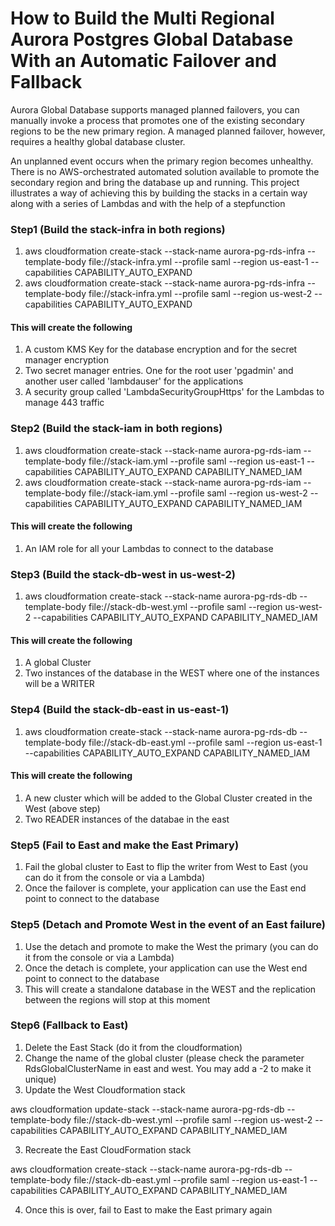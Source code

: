 # How to Build the Multi Regional Aurora Postgres Global Database With an Automatic Failover and Fallback

Aurora Global Database supports managed planned failovers, you can manually invoke a process that promotes one of the existing secondary regions to be the new primary region. A managed planned failover, however, requires a healthy global database cluster.   

An unplanned event occurs when the primary region becomes unhealthy. There is no AWS-orchestrated automated solution available to promote the secondary region and bring the database up and running. This project illustrates a way of achieving this by building the stacks in a certain way along with a series of Lambdas and with the help of a stepfunction  


### Step1 (Build the stack-infra in both regions)

1.  aws cloudformation create-stack --stack-name aurora-pg-rds-infra --template-body file://stack-infra.yml --profile saml --region us-east-1 --capabilities CAPABILITY_AUTO_EXPAND
2.  aws cloudformation create-stack --stack-name aurora-pg-rds-infra --template-body file://stack-infra.yml --profile saml --region us-west-2 --capabilities CAPABILITY_AUTO_EXPAND

#### This will create the following
1. A custom KMS Key for the database encryption and for the secret manager encryption
2. Two secret manager entries. One for the root user 'pgadmin' and another user called 'lambdauser' for the applications
3. A security group called 'LambdaSecurityGroupHttps' for the Lambdas to manage 443 traffic

### Step2 (Build the stack-iam in both regions)

1.  aws cloudformation create-stack --stack-name aurora-pg-rds-iam --template-body file://stack-iam.yml --profile saml --region us-east-1 --capabilities CAPABILITY_AUTO_EXPAND CAPABILITY_NAMED_IAM
2.  aws cloudformation create-stack --stack-name aurora-pg-rds-iam --template-body file://stack-iam.yml --profile saml --region us-west-2 --capabilities CAPABILITY_AUTO_EXPAND CAPABILITY_NAMED_IAM

#### This will create the following
1. An IAM role for all your Lambdas to connect to the database

### Step3 (Build the stack-db-west in us-west-2)

1.  aws cloudformation create-stack --stack-name aurora-pg-rds-db --template-body file://stack-db-west.yml --profile saml --region us-west-2 --capabilities CAPABILITY_AUTO_EXPAND CAPABILITY_NAMED_IAM

#### This will create the following
1. A global Cluster
2. Two instances of the database in the WEST where one of the instances will be a WRITER


### Step4 (Build the stack-db-east in us-east-1)
1.  aws cloudformation create-stack --stack-name aurora-pg-rds-db --template-body file://stack-db-east.yml --profile saml --region us-east-1 --capabilities CAPABILITY_AUTO_EXPAND CAPABILITY_NAMED_IAM

#### This will create the following
1. A new cluster which will be added to the Global Cluster created in the West (above step)
2. Two READER instances of the databae in the east

### Step5 (Fail to East and make the East Primary)
1. Fail the global cluster to East to flip the writer from West to East (you can do it from the console or via a Lambda)
2. Once the failover is complete, your application can use the East end point to connect to the database

### Step5 (Detach and Promote West in the event of an East failure)
1. Use the detach and promote to make the West the primary (you can do it from the console or via a Lambda)
2. Once the detach is complete, your application can use the West end point to connect to the database
3. This will create a standalone database in the WEST and the replication between the regions will stop at this moment

### Step6 (Fallback to East)
1. Delete the East Stack (do it from the cloudformation)
2. Change the name of the global cluster (please check the parameter RdsGlobalClusterName in east and west. You may add a -2 to make it unique)
3. Update the West Cloudformation stack

aws cloudformation update-stack --stack-name aurora-pg-rds-db --template-body file://stack-db-west.yml --profile saml --region us-west-2 --capabilities CAPABILITY_AUTO_EXPAND CAPABILITY_NAMED_IAM

3. Recreate the East CloudFormation stack

aws cloudformation create-stack --stack-name aurora-pg-rds-db --template-body file://stack-db-east.yml --profile saml --region us-east-1 --capabilities CAPABILITY_AUTO_EXPAND CAPABILITY_NAMED_IAM

4. Once this is over, fail to East to make the East primary again
